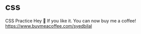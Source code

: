 # css
CSS Practice
Hey 👋 If you like it. You can now buy me a coffee! 
https://www.buymeacoffee.com/syedbilal
